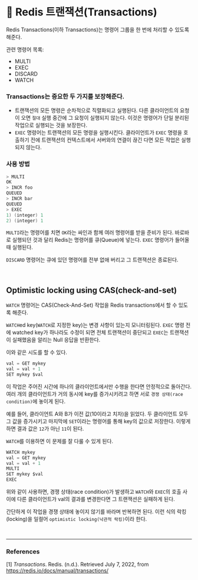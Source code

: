 # :bookmark_tabs: **Redis 트랜잭션(Transactions)**

Redis Transactions(이하 Transactions)는 명령어 그룹을 한 번에 처리할 수 있도록 해준다.

관련 명령어 목록:
- MULTI
- EXEC
- DISCARD
- WATCH

### Transactions는 중요한 두 가지를 보장해준다.

- 트랜잭션의 모든 명령은 순차적으로 직렬화되고 실행된다. 다른 클라이언트의 요청이 오면 `절대` 실행 중간에 그 요청이 실행되지 않는다. 이것은 명령어가 단일 분리된 작업으로 실행되는 것을 보장한다.
- `EXEC` 명령어는 트랜잭션의 모든 명령을 실행시킨다. 클라이언트가 `EXEC` 명령을 호출하기 전에 트랜잭션의 컨텍스트에서 서버와의 연결이 끊긴 다면 모든 작업은 실행되지 않는다.

### 사용 방법

```c
> MULTI
OK
> INCR foo
QUEUED
> INCR bar
QUEUED
> EXEC
1) (integer) 1
2) (integer) 1
```

`MULTI`라는 명령어를 치면 `OK`라는 싸인과 함께 여러 명령어를 받을 준비가 된다. 바로바로 실행되던 것과 달리 Redis는 명령어를 큐(Queue)에 넣는다. `EXEC` 명령어가 들어올 때 실행된다.

`DISCARD` 명령어는 큐에 있던 명령어를 전부 없애 버리고 그 트랜잭션은 종료된다.

<br>

## **Optimistic locking using CAS(check-and-set)**

`WATCH` 명령어는 CAS(Check-And-Set) 작업을 Redis transactions에서 할 수 있도록 해준다.

`WATCH`ed key(`WATCH`로 지정한 key)는 변경 사항이 있는지 모니터링된다. `EXEC` 명령 전에 watched key가 하나라도 수정이 되면 전체 트랜잭션이 중단되고 `EXEC`는 트랜잭션이 실패했음을 알리는 Null 응답을 반환한다.

이와 같은 시도를 할 수 있다.
```c
val = GET mykey
val = val + 1
SET mykey $val
```

이 작업은 주어진 시간에 하나의 클라이언트에서만 수행을 한다면 안정적으로 돌아간다. 여러 개의 클라이언트가 거의 동시에 key를 증가시키려고 하면 서로 `경쟁 상태(race condition)`에 놓이게 된다.

예를 들어, 클라이언트 A와 B가 이전 값(10이라고 치자)을 읽었다. 두 클라이언트 모두 그 값을 증가시키고 마지막에 `SET`이라는 명령어를 통해 key의 값으로 저장한다. 이렇게 하면 결과 값은 `12`가 아닌 `11`이 된다.

`WATCH`를 이용하면 이 문제를 잘 다룰 수 있게 된다.
```c
WATCH mykey
val = GET mykey
val = val + 1
MULTI
SET mykey $val
EXEC
```

위와 같이 사용하면, 경쟁 상태(race condition)가 발생하고  `WATCH`와 `EXEC`의 호출 사이에 다른 클라이언트가 val의 결과를 변경한다면 그 트랜잭션은 실패하게 된다.

간단하게 이 작업을 경쟁 상태에 놓이지 않기를 바라며 반복하면 된다. 이런 식의 락킹(locking)을 일컬어 `optimistic locking(낙관적 락킹)`이라 한다.


<br>

---
### **References**
[1] *Transactions*. Redis. (n.d.). Retrieved July 7, 2022, from https://redis.io/docs/manual/transactions/ 